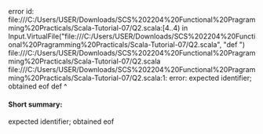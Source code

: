 error id: file:///C:/Users/USER/Downloads/SCS%202204%20Functional%20Pragramming%20Practicals/Scala-Tutorial-07/Q2.scala:[4..4) in Input.VirtualFile("file:///C:/Users/USER/Downloads/SCS%202204%20Functional%20Pragramming%20Practicals/Scala-Tutorial-07/Q2.scala", "def ")
file:///C:/Users/USER/Downloads/SCS%202204%20Functional%20Pragramming%20Practicals/Scala-Tutorial-07/Q2.scala
file:///C:/Users/USER/Downloads/SCS%202204%20Functional%20Pragramming%20Practicals/Scala-Tutorial-07/Q2.scala:1: error: expected identifier; obtained eof
def 
    ^
#### Short summary: 

expected identifier; obtained eof